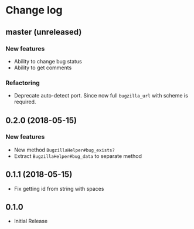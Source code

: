# Change log

## master (unreleased)

### New features

* Ability to change bug status
* Ability to get comments

### Refactoring

* Deprecate auto-detect port. Since now full `bugzilla_url` with scheme is required.

## 0.2.0 (2018-05-15)
### New features
* New method `BugzillaHelper#bug_exists?`
* Extract  `BugzillaHelper#bug_data` to separate method

## 0.1.1 (2018-05-15)
* Fix getting id from string with spaces

## 0.1.0
* Initial Release
